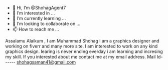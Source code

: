 - 👋 Hi, I’m @ShohagAgent7
- 👀 I’m interested in ...
- 🌱 I’m currently learning ...
- 💞️ I’m looking to collaborate on ...
- 📫 How to reach me ...

<!---
ShohagAgent7/ShohagAgent7 is a ✨ special ✨ repository because its `README.md` (this file) appears on your GitHub profile.
You can click the Preview link to take a look at your changes.
--->
Assalamu Alaikum , I am Muhammad Shohag i am a graphics designer and working on fiverr and many more site.
I am interested to work on any kind graphics design.
learing is never ending everday i am learning and incresing my skill.
If you interested about me contact me at my email address.
Mail Id------ shohagsaman41@gmail.com
